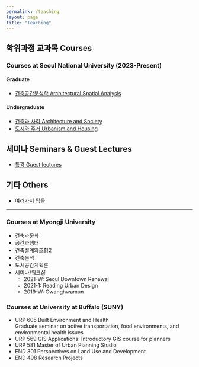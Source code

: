 ```yaml
---
permalink: /teaching
layout: page
title: "Teaching"
---
```


## 학위과정 교과목 Courses

### Courses at Seoul National University (2023-Present)

#### Graduate
* [건축공간분석학 Architectural Spatial Analysis](https://www.notion.so/bumjoon/Architectural-Spatial-Analysis-4e01da37619f4620931130f69c04c1f3?pvs=4)

#### Undergraduate
* [건축과 사회 Architecture and Society](https://www.notion.so/bumjoon/Architecture-Society-330cb7104c7144c79df44303366571b3?pvs=4)
* [도시와 주거 Urbanism and Housing](https://bumjoon.notion.site/Urbanism-and-Housing-d3e85f0ebcb14ecc9d211120ba308433?pvs=4)

## 세미나 Seminars & Guest Lectures
* [특강 Guest lectures](https://snu-laus.notion.site/Seminars-c7f2deac0cf746dea6cc59062747cde9?pvs=4)

## 기타 Others
* [여러가지 팁들](https://bumjoon.notion.site/How-to-Study-b84a841b386c4b6d9e404c4af0e04538?pvs=4)

--------------
### Courses at Myongji University 
* 건축과문화
* 공간과행태
* 건축설계와조형2
* 건축분석
* 도시공간계획론
* 세미나/워크샵
    * 2021-W: Seoul Downtown Renewal
    * 2021-1: Reading Urban Design
    * 2019-W: Gwanghwamun

### Courses at University at Buffalo (SUNY)
* URP 605 Built Environment and Health  
  Graduate seminar on active transportation, food environments, and environmental health issues
* URP 569 GIS Applications: Introductory GIS course for planners
* URP 581 Master of Urban Planning Studio
* END 301 Perspectives on Land Use and Development
* END 498 Research Projects
